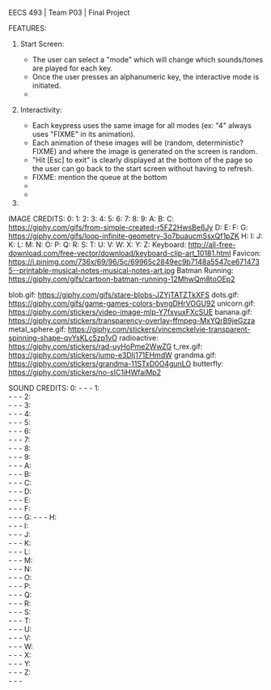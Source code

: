 EECS 493 | Team P03 | Final Project

FEATURES:
1. Start Screen: 
    - The user can select a "mode" which will change which sounds/tones are played for each key.
    - Once the user presses an alphanumeric key, the interactive mode is initiated.
    - 

2. Interactivity: 
    - Each keypress uses the same image for all modes (ex: "4" always uses "FIXME" in its animation).
    - Each animation of these images will be (random, deterministic? FIXME) and where the image is generated on the screen is random. 
    - "Hit [Esc] to exit" is clearly displayed at the bottom of the page so the user can go back to the start screen without having to refresh.
    - FIXME: mention the queue at the bottom
    - 
    - 
3. 


IMAGE CREDITS: 
0: 
1: 
2: 
3: 
4: 
5: 
6: 
7: 
8: 
9: 
A: 
B: 
C: https://giphy.com/gifs/from-simple-created-r5FZ2HwsBe6Jy
D: 
E: 
F: 
G: https://giphy.com/gifs/loop-infinite-geometry-3o7buaucmSsxQf1pZK
H: 
I: 
J: 
K: 
L: 
M: 
N: 
O: 
P: 
Q: 
R: 
S: 
T: 
U: 
V: 
W: 
X: 
Y: 
Z: 
Keyboard: http://all-free-download.com/free-vector/download/keyboard-clip-art_10181.html
Favicon: https://i.pinimg.com/736x/69/96/5c/69965c2849ec9b7148a5547ce6714735--printable-musical-notes-musical-notes-art.jpg
Batman Running: https://giphy.com/gifs/cartoon-batman-running-12MhwQm8toOEp2

blob.gif: https://giphy.com/gifs/stare-blobs-JZYjTATZTkXFS
dots.gif: https://giphy.com/gifs/game-games-colors-bvngDHrVOGU92
unicorn.gif: https://giphy.com/stickers/video-image-mlp-Y7fxyuxFXcSUE
banana.gif: https://giphy.com/stickers/transparency-overlay-ffmpeg-MxYQrB9jeGzza
metal_sphere.gif: https://giphy.com/stickers/vincemckelvie-transparent-spinning-shape-qvYsKLc5zp1vO
radioactive: https://giphy.com/stickers/rad-uyHoPme2WwZG
t_rex.gif: https://giphy.com/stickers/jump-e3DIj171EHmdW
grandma.gif: https://giphy.com/stickers/grandma-11STxD0O4gunLO
butterfly: https://giphy.com/stickers/no-sIC1iHWfaiMp2

SOUND CREDITS: 
0: 
    - 
    - 
    - 
1:  
    - 
    - 
    - 
2:  
    - 
    - 
    - 
3:  
    - 
    - 
    - 
4:  
    - 
    - 
    - 
5:  
    - 
    - 
    - 
6:  
    - 
    - 
    - 
7:  
    - 
    - 
    - 
8:  
    - 
    - 
    - 
9:  
    - 
    - 
    - 
A:  
    - 
    - 
    - 
B:  
    - 
    - 
    - 
C:  
    - 
    - 
    - 
D:  
    - 
    - 
    - 
E:  
    - 
    - 
    - 
F:  
    - 
    - 
    - 
G: 
    - 
    - 
    - 
H:  
    - 
    - 
    - 
I:  
    - 
    - 
    - 
J:  
    - 
    - 
    - 
K:  
    - 
    - 
    - 
L:  
    - 
    - 
    - 
M:  
    - 
    - 
    - 
N:  
    - 
    - 
    - 
O:  
    - 
    - 
    - 
P:  
    - 
    - 
    - 
Q:  
    - 
    - 
    - 
R:  
    - 
    - 
    - 
S:  
    - 
    - 
    - 
T:  
    - 
    - 
    - 
U:  
    - 
    - 
    - 
V:  
    - 
    - 
    - 
W:  
    - 
    - 
    - 
X:  
    - 
    - 
    - 
Y:  
    - 
    - 
    - 
Z:  
    - 
    - 
    - 
